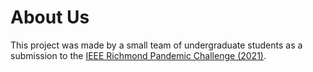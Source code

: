 # About Us

This project was made by a small team of undergraduate students as a submission
to the [IEEE Richmond Pandemic Challenge (2021)](https://r3.ieee.org/richmond/covid/covid-problems/).
